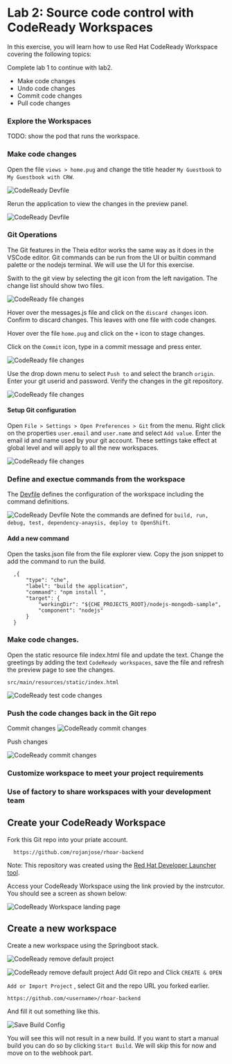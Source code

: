 # Lab 2: Source code control with CodeReady Workspaces

In this exercise, you will learn how to use Red Hat CodeReady Workspace covering the following topics:

Complete lab 1 to continue with lab2.

* Make code changes
* Undo code changes
* Commit code changes
* Pull code changes

### Explore the Workspaces
TODO: show the pod that runs the workspace.


### Make code changes

Open the file `views > home.pug` and change the title header `My Guestbook` to `My Guestbook with CRW`.

![CodeReady Devfile](images/ex-crw-edit-view.png)

Rerun the application to view the changes in the preview panel.

![CodeReady Devfile](images/ex-crw-preview-changes.png)

### Git Operations
The Git features in the Theia editor works the same way as it does in the VSCode editor.
Git commands can be run from the UI or builtin command palette or the nodejs terminal. We will use the UI for this exercise.

Swith to the git view by selecting the git icon from the left navigation. The change list should show two files.

![CodeReady file changes](images/ex-crw-change-list.png)

Hover over the messages.js file and click on the `discard changes` icon. Confirm to discard changes. This leaves with one file with code changes. 

Hover over the file `home.pug` and click on the `+` icon to stage changes.

Click on the `Commit` icon, type in a commit message and press enter.

![CodeReady file changes](images/ex-crw-code-commit.png)

Use the drop down menu to select `Push to` and select the branch `origin`.
Enter your git userid and password. Verify the changes in the git repository.

![CodeReady file changes](images/ex-crw-code-push.png)


#### Setup Git configuration

Open `File > Settings > Open Preferences > Git` from the menu.  Right click on the properties `user.email` and `user.name` and select `Add value`. Enter the email id and name used by your git account. These settings take effect at global level and will apply to all the new workspaces.

![CodeReady file changes](images/ex-crw-git-preferences.png)

 
### Define and exectue commands from the workspace

The [Devfile](https://www.eclipse.org/che/docs/che-7/configuring-a-workspace-using-a-devfile/) defines the configuration of the workspace including the command definitions. 

![CodeReady Devfile](images/ex-crw-devfile.png)
Note the commands are defined for `build, run, debug, test, dependency-anaysis, deploy to OpenShift`.

#### Add a new command

Open the tasks.json file from the file explorer view. Copy the json snippet to add the command to run the build.

```
  ,{
      "type": "che",
      "label": "build the application",
      "command": "npm install ",
      "target": {
          "workingDir": "${CHE_PROJECTS_ROOT}/nodejs-mongodb-sample",
          "component": "nodejs"
      }
  }
```

### Make code changes.
Open the static resource file index.html file and update the text. Change the greetings by adding the text `CodeReady workspaces`, save the file and refresh the preview page to see the changes.

```
src/main/resources/static/index.html
```

![CodeReady test code changes](images/ex-crw-code-change.png)


### Push the code changes back in the Git repo

Commit changes
![CodeReady commit changes](images/ex-crw-git-commit.png)

Push changes

![CodeReady commit changes](images/ex-crw-git-push.png)

### Customize workspace to meet your project requirements



### Use of factory to share workspaces with your development team
























## Create your CodeReady Workspace

Fork this Git repo into your priate account.

```text
  https://github.com/rojanjose/rhoar-backend
```

Note: This repository was created using the [Red Hat Developer Launcher tool](https://github.com/IBM/red-hat-marketplace/tree/4c428f76a063399ed01254be463cf03cd730ce68/workshop/modules/cloud-development-toolset/crw/lab-2/exercise-codeready-launcher.md).

Access your CodeReady Workspace using the link provied by the instrcutor. You should see a screen as shown below:

![CodeReady Workspace landing page](https://github.com/IBM/red-hat-marketplace/tree/4c428f76a063399ed01254be463cf03cd730ce68/workshop/modules/cloud-development-toolset/images/ex-crw-landing-page.png)

## Create a new workspace

Create a new workspace using the Springboot stack.

![CodeReady remove default project](https://github.com/IBM/red-hat-marketplace/tree/4c428f76a063399ed01254be463cf03cd730ce68/workshop/modules/cloud-development-toolset/images/ex-crw-remove-default-project.png)

![CodeReady remove default project](https://github.com/IBM/red-hat-marketplace/tree/4c428f76a063399ed01254be463cf03cd730ce68/workshop/modules/cloud-development-toolset/images/ex-crw-add-gitrepo.png) Add Git repo and Click `CREATE & OPEN`

`Add or Import Project` , select Git and the repo URL you forked earlier.

```text
https://github.com/<username>/rhoar-backend
```

And fill it out something like this.

![Save Build Config](https://github.com/IBM/red-hat-marketplace/tree/4c428f76a063399ed01254be463cf03cd730ce68/workshop/modules/cloud-development-toolset/crw/.gitbook/assets/nodejs-build-save.png)

You will see this will not result in a new build. If you want to start a manual build you can do so by clicking `Start Build`. We will skip this for now and move on to the webhook part.


